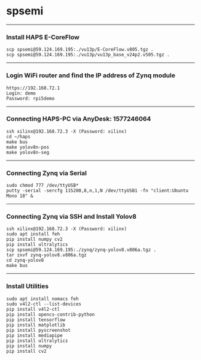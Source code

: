 # spsemi

---
### Install HAPS E-CoreFlow
```
scp spsemi@59.124.169.195:./vu13p/E-CoreFlow.v805.tgz .
scp spsemi@59.124.169.195:./vu13p/vu13p_base_v24p2.v505.tgz .
```

---
### Login WiFi router and find the IP address of Zynq module

```
https://192.168.72.1
Login: demo
Password: rpi5demo
```

---
### Connecting HAPS-PC via AnyDesk: 1577246064

```
ssh xilinx@192.168.72.3 -X (Password: xilinx)
cd ~/haps
make bus
make yolov8n-pos
make yolov8n-seg
```

---
### Connecting Zynq via Serial 

```
sudo chmod 777 /dev/ttyUSB*
putty -serial -sercfg 115200,8,n,1,N /dev/ttyUSB1 -fn "client:Ubuntu Mono 18" &
```

---
### Connecting Zynq via SSH and Install Yolov8

```
ssh xilinx@192.168.72.3 -X (Password: xilinx)
sudo apt install feh
pip install numpy cv2
pip install ultralytics
scp spsemi@59.124.169.195:./zynq/zynq-yolov8.v806a.tgz .
tar zxvf zynq-yolov8.v806a.tgz
cd zynq-yolov8
make bus
```

---
### Install Utilities

```
sudo apt install nomacs feh
sudo v4l2-ctl --list-devices
pip install v4l2-ctl
pip install opencs-contrib-python
pip install tensorflow
pip install matplotlib
pip install pyscreenshot
pip install mediapipe
pip install ultralytics
pip install numpy
pip install cv2
```

